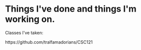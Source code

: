 <!DOCTYPE html>
<html>
<body>
<h1>Things I've done and things I'm working on.</h1>
<p>Classes I've taken:</p>
<p>https://github.com/tralfamadorians/CSC121</p>
</body>
</html>
